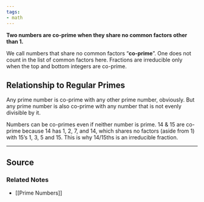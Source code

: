```yaml
---
tags:
- math
---
```

**Two numbers are co-prime when they share no common factors other than 1.**

We call numbers that share no common factors “**co-prime**”. One does not count in the list of common factors here. Fractions are irreducible only when the top and bottom integers are co-prime. 

## Relationship to Regular Primes

Any prime number is co-prime with any other prime number, obviously. But any prime number is also co-prime with any number that is not evenly divisible by it. 

Numbers can be co-primes even if neither number is prime. 14 & 15 are co-prime because 14 has 1, 2, 7, and 14, which shares no factors (aside from 1) with 15’s 1, 3, 5 and 15. This is why 14/15ths is an irreducible fraction.

---

## Source


### Related Notes
- [[Prime Numbers]]